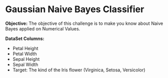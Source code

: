 # Gaussian Naive Bayes Classifier


**Objective:** The objective of this challenge is to make you know about Naive Bayes applied on Numerical Values.

**DataSet Columns:**<br>
*	 Petal Height
*  Petal Width
*  Sepal Height
*  Sepal Width
*  Target: The kind of the Iris flower (Virginica, Setosa, Versicolor)
